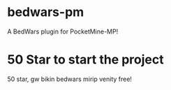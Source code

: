 # bedwars-pm
A BedWars plugin for PocketMine-MP!
# 50 Star to start the project
50 star, gw bikin bedwars mirip venity free!
